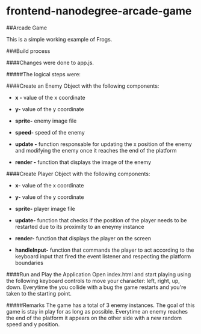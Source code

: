 frontend-nanodegree-arcade-game
===============================

##Arcade Game

This is a simple working example of Frogs.

###Build process 

####Changes were done to app.js.

#####The logical steps were:

####Create an Enemy Object with the following components:
- __x -__ value of the x coordinate

- __y-__ value of the y coordinate

- __sprite-__ enemy image file

- __speed-__ speed of the enemy

- __update -__ function responsable for updating the x position of the enemy and modifying the enemy once it reaches the end of the platform

- __render -__ function that displays the image of the enemy

####Create Player Object with the following components:

- __x-__ value of the x coordinate

- __y-__ value of the y coordinate

- __sprite-__ player image file

- __update-__ function that checks if the position of the player needs to be restarted due to its proximity to an eneymy instance

- __render-__ function that displays the player on the screen

- __handleInput-__ function that commands the player to act according to the keyboard input that fired the event listener and respecting the platform boundaries

####Run and Play the Application
Open index.html and start playing using the following keyboard controls to move your character: left, right, up, down.
Everytime the you collide with a bug the game restarts and you're taken to the starting point.

#####Remarks
The game has a total of 3 enemy instances.
The goal of this game is stay in play for as long as possible.
Everytime an enemy reaches the end of the platform it appears on the other side with a new random speed and y position. 
